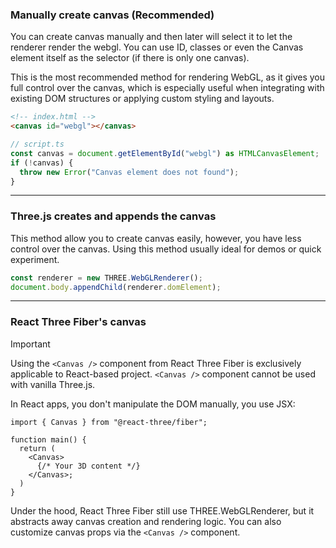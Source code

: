 ### Manually create canvas (Recommended)

You can create canvas manually and then later will select it to let the renderer render the webgl. You can use ID, classes or even the Canvas element itself as the selector (if there is only one canvas).

This is the most recommended method for rendering WebGL, as it gives you full control over the canvas, which is especially useful when integrating with existing DOM structures or applying custom styling and layouts.

```html
<!-- index.html -->
<canvas id="webgl"></canvas>
```

```ts
// script.ts
const canvas = document.getElementById("webgl") as HTMLCanvasElement;
if (!canvas) {
  throw new Error("Canvas element does not found");
}
```

---

### Three.js creates and appends the canvas

This method allow you to create canvas easily, however, you have less control over the canvas. Using this method usually ideal for demos or quick experiment.

```ts
const renderer = new THREE.WebGLRenderer();
document.body.appendChild(renderer.domElement);
```

---

### React Three Fiber's canvas

> [!IMPORTANT]  
> Using the `<Canvas />` component from React Three Fiber is exclusively applicable to React-based project.
> `<Canvas />` component cannot be used with vanilla Three.js.

In React apps, you don't manipulate the DOM manually, you use JSX:

```tsx
import { Canvas } from "@react-three/fiber";

function main() {
  return (
    <Canvas>
      {/* Your 3D content */}
    </Canvas>;
  )
}
```

Under the hood, React Three Fiber still use THREE.WebGLRenderer, but it abstracts away canvas creation and rendering logic. You can also customize canvas props via the `<Canvas />` component.
